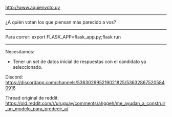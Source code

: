 http://www.aquienvoto.uy

---
¿A quién votan los que piensan más parecido a vos?

---

Para correr: export FLASK_APP=flask_app.py;flask run

---
Necesitamos:

* Tener un set de datos inicial de respuestas con el candidato ya seleccionado.

Discord: https://discordapp.com/channels/536302995219021825/536328675205840916

Thread original de reddit: https://old.reddit.com/r/uruguay/comments/ahggeh/me_ayudan_a_construir_un_modelo_para_predecir_a/
